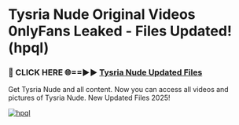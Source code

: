 # Tysria Nude Original Videos 0nlyFans Leaked - Files Updated! (hpql)

<h3>🔴 CLICK HERE 🌐==►► <a href="https://tinyurl.com/y5r63du9" rel="nofollow">Tysria Nude Updated Files</a></h3>

Get Tysria Nude and all content. Now you can access all videos and pictures of Tysria Nude. New Updated Files 2025!

[![hpql](https://i.imgur.com/UVo9nyh.gif)](https://tinyurl.com/y5r63du9)
